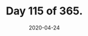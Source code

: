 ---
title: Day 115 of 365.
description: ...where 2020 Al is wallowing in despair, so 2024 Al stepped in to explain what happened in the two-week long Missing Days series.
date: 2020-04-24
tags:
  - Two Thousand Twenty Words
  - April 2020
  - Missing Days
---